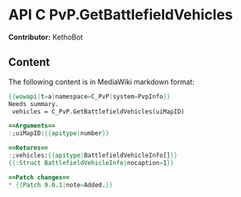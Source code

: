 # API C PvP.GetBattlefieldVehicles

**Contributor:** KethoBot

## Content

The following content is in MediaWiki markdown format:

```mediawiki
{{wowapi|t=a|namespace=C_PvP|system=PvpInfo}}
Needs summary.
 vehicles = C_PvP.GetBattlefieldVehicles(uiMapID)

==Arguments==
:;uiMapID:{{apitype|number}}

==Returns==
:;vehicles:{{apitype|BattlefieldVehicleInfo[]}}
{{:Struct BattlefieldVehicleInfo|nocaption=1}}

==Patch changes==
* {{Patch 9.0.1|note=Added.}}
```